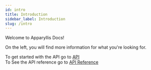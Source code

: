```yaml
---
id: intro
title: Introduction
sidebar_label: Introduction
slug: /intro
---
```


Welcome to Apparyllis Docs! 

On the left, you will find more information for what you're looking for.

To get started with the API go to [API](/docs/getting-started/intro)  
To See the API reference go to [API Reference](/docs/docs/api)